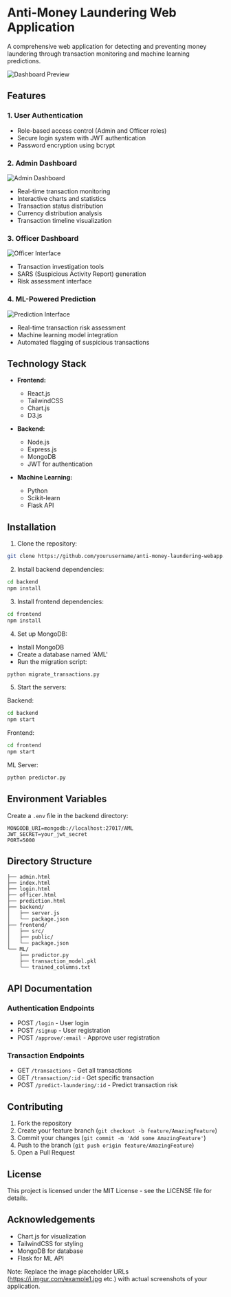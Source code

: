 # Anti-Money Laundering Web Application

A comprehensive web application for detecting and preventing money laundering through transaction monitoring and machine learning predictions.

![Dashboard Preview](https://i.imgur.com/example1.jpg)

## Features

### 1. User Authentication
- Role-based access control (Admin and Officer roles)
- Secure login system with JWT authentication
- Password encryption using bcrypt

### 2. Admin Dashboard
![Admin Dashboard](https://i.imgur.com/example2.jpg)

- Real-time transaction monitoring
- Interactive charts and statistics
- Transaction status distribution
- Currency distribution analysis
- Transaction timeline visualization

### 3. Officer Dashboard
![Officer Interface](https://i.imgur.com/example3.jpg)

- Transaction investigation tools
- SARS (Suspicious Activity Report) generation
- Risk assessment interface

### 4. ML-Powered Prediction
![Prediction Interface](https://i.imgur.com/example4.jpg)

- Real-time transaction risk assessment
- Machine learning model integration
- Automated flagging of suspicious transactions

## Technology Stack

- **Frontend:**
  - React.js
  - TailwindCSS
  - Chart.js
  - D3.js

- **Backend:**
  - Node.js
  - Express.js
  - MongoDB
  - JWT for authentication

- **Machine Learning:**
  - Python
  - Scikit-learn
  - Flask API

## Installation

1. Clone the repository:
```bash
git clone https://github.com/yourusername/anti-money-laundering-webapp.git
```

2. Install backend dependencies:
```bash
cd backend
npm install
```

3. Install frontend dependencies:
```bash
cd frontend
npm install
```

4. Set up MongoDB:
- Install MongoDB
- Create a database named 'AML'
- Run the migration script:
```bash
python migrate_transactions.py
```

5. Start the servers:

Backend:
```bash
cd backend
npm start
```

Frontend:
```bash
cd frontend
npm start
```

ML Server:
```bash
python predictor.py
```

## Environment Variables

Create a `.env` file in the backend directory:

```env
MONGODB_URI=mongodb://localhost:27017/AML
JWT_SECRET=your_jwt_secret
PORT=5000
```

## Directory Structure

```
├── admin.html
├── index.html
├── login.html
├── officer.html
├── prediction.html
├── backend/
│   ├── server.js
│   └── package.json
├── frontend/
│   ├── src/
│   ├── public/
│   └── package.json
└── ML/
    ├── predictor.py
    ├── transaction_model.pkl
    └── trained_columns.txt
```

## API Documentation

### Authentication Endpoints
- POST `/login` - User login
- POST `/signup` - User registration
- POST `/approve/:email` - Approve user registration

### Transaction Endpoints
- GET `/transactions` - Get all transactions
- GET `/transaction/:id` - Get specific transaction
- POST `/predict-laundering/:id` - Predict transaction risk

## Contributing

1. Fork the repository
2. Create your feature branch (`git checkout -b feature/AmazingFeature`)
3. Commit your changes (`git commit -m 'Add some AmazingFeature'`)
4. Push to the branch (`git push origin feature/AmazingFeature`)
5. Open a Pull Request

## License

This project is licensed under the MIT License - see the LICENSE file for details.

## Acknowledgements

- Chart.js for visualization
- TailwindCSS for styling
- MongoDB for database
- Flask for ML API

Note: Replace the image placeholder URLs (https://i.imgur.com/example1.jpg etc.) with actual screenshots of your application.
